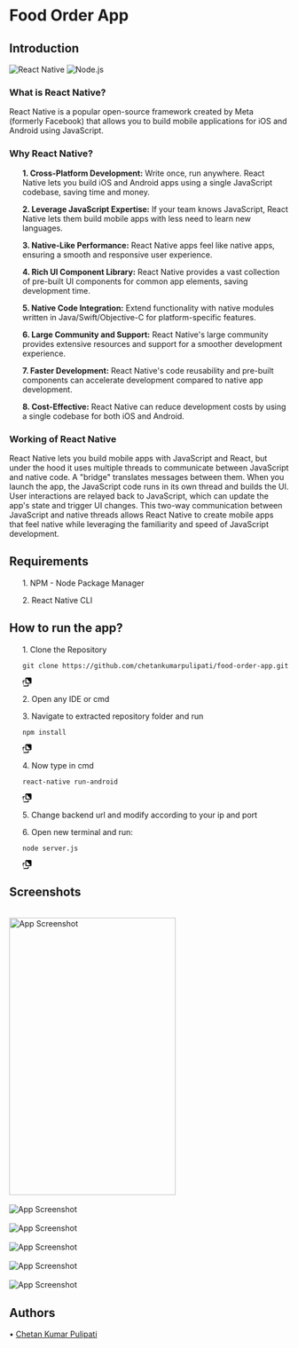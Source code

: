 <h1>Food Order App</h1>
<h2>Introduction</h2>
<div>
  <img alt="React Native" src="https://github.com/chetankumarpulipati/mynotesapp/blob/main/react%20native.svg"/>
  <img alt="Node.js" src="https://github.com/chetankumarpulipati/mynotesapp/blob/main/react.svg"/>
</div>
<h3>What is React Native?</h3>
<p>React Native is a popular open-source framework created by Meta (formerly Facebook) that allows you to build mobile applications for iOS and Android using JavaScript.</p>
<h3>Why React Native?</h3>
<p>
  <ul><b>1. Cross-Platform Development:</b> Write once, run anywhere. React Native lets you build iOS and Android apps using a single JavaScript codebase, saving time and money.</ul>
  <ul><b>2. Leverage JavaScript Expertise:</b> If your team knows JavaScript, React Native lets them build mobile apps with less need to learn new languages.</ul>
  <ul><b>3. Native-Like Performance:</b> React Native apps feel like native apps, ensuring a smooth and responsive user experience.</ul>
  <ul><b>4. Rich UI Component Library:</b> React Native provides a vast collection of pre-built UI components for common app elements, saving development time.</ul>
  <ul><b>5. Native Code Integration:</b> Extend functionality with native modules written in Java/Swift/Objective-C for platform-specific features.</ul>
  <ul><b>6. Large Community and Support:</b> React Native's large community provides extensive resources and support for a smoother development experience.</ul>
  <ul><b>7. Faster Development:</b> React Native's code reusability and pre-built components can accelerate development compared to native app development.</ul>
  <ul><b>8. Cost-Effective:</b> React Native can reduce development costs by using a single codebase for both iOS and Android.</ul>
</p>
<h3>Working of React Native</h3>
<p>
  React Native lets you build mobile apps with JavaScript and React, but under the hood it uses multiple threads to communicate between JavaScript and native code. A "bridge" translates messages between them.
  When you launch the app, the JavaScript code runs in its own thread and builds the UI. User interactions are relayed back to JavaScript, which can update the app's state and trigger UI changes. This two-way
  communication between JavaScript and native threads allows React Native to create mobile apps that feel native while leveraging the familiarity and speed of JavaScript development. 
</p>
<h2>Requirements</h2>
<p>
  <ul>1. NPM - Node Package Manager</ul>
  <ul>2. React Native CLI</ul>
</p>
<h2>How to run the app?</h2>
<p>
  <ul>1. Clone the Repository</ul>
    <ul>
    <div class="zeroclipboard-container">
    <pre class="notranslate"><code>git clone https://github.com/chetankumarpulipati/food-order-app.git</code></pre>
    <clipboard-copy aria-label="Copy" class="ClipboardButton btn btn-invisible js-clipboard-copy m-2 p-0 tooltipped-no-delay d-flex flex-justify-center flex-items-center" data-copy-feedback="Copied!" data
      tooltip direction="w" value="git clone https://github.com/chetankumarpulipati/food-order-app.git" tabindex="0" role="button">
        <svg aria-hidden="true" height="16" viewBox="0 0 16 16" version="1.1" width="16" data-view-component="true" class="octicon octicon-copy js-clipboard-copy-icon">
            <path d="M0 6.75C0 5.784.784 5 1.75 5h1.5a.75.75 0 0 1 0 1.5h-1.5a.25.25 0 0 0-.25.25v7.5c0 .138.112.25.25.25h7.5a.25.25 0 0 0 .25-.25v-1.5a.75.75 0 0 1 1.5 0v1.5A1.75 1.75 0 0 1 9.25 16h-7.5A1.
              1.75 0 0 1 0 14.25Z"></path>
            <path d="M5 1.75C5 .784 5.784 0 6.75 0h7.5C15.216 0 16 .784 16 1.75v7.5A1.75 1.75 0 0 1 14.25 11h-7.5A1.75 1.75 0 0 1 5 9.25Zm1.75-.25a.25.25 0 0 0-.25.25v7.5c0 .138.112.25.25.25h7.5a.25.25 
              .25-.25v-7.5a.25.25 0 0 0-.25-.25Z"></path>
        </svg>
    </clipboard-copy>
    </div>
    </ul>
    <ul>2. Open any IDE or cmd</ul>
    <ul>3. Navigate to extracted repository folder and run</ul>
    <ul>
       <div class="zeroclipboard-container">
    <pre class="notranslate"><code>npm install</code></pre>
    <clipboard-copy aria-label="Copy" class="ClipboardButton btn btn-invisible js-clipboard-copy m-2 p-0 tooltipped-no-delay d-flex flex-justify-center flex-items-center" data-copy-feedback="Copied!" data
      tooltip direction="w" value="git clone https://github.com/chetankumarpulipati/food-order-app.git" tabindex="0" role="button">
        <svg aria-hidden="true" height="16" viewBox="0 0 16 16" version="1.1" width="16" data-view-component="true" class="octicon octicon-copy js-clipboard-copy-icon">
            <path d="M0 6.75C0 5.784.784 5 1.75 5h1.5a.75.75 0 0 1 0 1.5h-1.5a.25.25 0 0 0-.25.25v7.5c0 .138.112.25.25.25h7.5a.25.25 0 0 0 .25-.25v-1.5a.75.75 0 0 1 1.5 0v1.5A1.75 1.75 0 0 1 9.25 16h-7.5A1.
              1.75 0 0 1 0 14.25Z"></path>
            <path d="M5 1.75C5 .784 5.784 0 6.75 0h7.5C15.216 0 16 .784 16 1.75v7.5A1.75 1.75 0 0 1 14.25 11h-7.5A1.75 1.75 0 0 1 5 9.25Zm1.75-.25a.25.25 0 0 0-.25.25v7.5c0 .138.112.25.25.25h7.5a.25.25 
              .25-.25v-7.5a.25.25 0 0 0-.25-.25Z"></path>
        </svg>
    </clipboard-copy>
    </div>
    </ul>
    <ul>4. Now type in cmd</ul>
    <ul>
      <div class="zeroclipboard-container">
    <pre class="notranslate"><code>react-native run-android</code></pre>
    <clipboard-copy aria-label="Copy" class="ClipboardButton btn btn-invisible js-clipboard-copy m-2 p-0 tooltipped-no-delay d-flex flex-justify-center flex-items-center" data-copy-feedback="Copied!" data
      tooltip direction="w" value="git clone https://github.com/chetankumarpulipati/food-order-app.git" tabindex="0" role="button">
        <svg aria-hidden="true" height="16" viewBox="0 0 16 16" version="1.1" width="16" data-view-component="true" class="octicon octicon-copy js-clipboard-copy-icon">
            <path d="M0 6.75C0 5.784.784 5 1.75 5h1.5a.75.75 0 0 1 0 1.5h-1.5a.25.25 0 0 0-.25.25v7.5c0 .138.112.25.25.25h7.5a.25.25 0 0 0 .25-.25v-1.5a.75.75 0 0 1 1.5 0v1.5A1.75 1.75 0 0 1 9.25 16h-7.5A1.
              1.75 0 0 1 0 14.25Z"></path>
            <path d="M5 1.75C5 .784 5.784 0 6.75 0h7.5C15.216 0 16 .784 16 1.75v7.5A1.75 1.75 0 0 1 14.25 11h-7.5A1.75 1.75 0 0 1 5 9.25Zm1.75-.25a.25.25 0 0 0-.25.25v7.5c0 .138.112.25.25.25h7.5a.25.25 
              .25-.25v-7.5a.25.25 0 0 0-.25-.25Z"></path>
        </svg>
    </clipboard-copy>
    </div>
    </ul>
    <ul>5. Change backend url and modify according to your ip and port</ul>
    <ul>6. Open new terminal and run: </ul>
    <ul>
      <div class="zeroclipboard-container">
    <pre class="notranslate"><code>node server.js</code></pre>
    <clipboard-copy aria-label="Copy" class="ClipboardButton btn btn-invisible js-clipboard-copy m-2 p-0 tooltipped-no-delay d-flex flex-justify-center flex-items-center" data-copy-feedback="Copied!" data
      tooltip direction="w" value="git clone https://github.com/chetankumarpulipati/mynotesapp.git" tabindex="0" role="button">
        <svg aria-hidden="true" height="16" viewBox="0 0 16 16" version="1.1" width="16" data-view-component="true" class="octicon octicon-copy js-clipboard-copy-icon">
            <path d="M0 6.75C0 5.784.784 5 1.75 5h1.5a.75.75 0 0 1 0 1.5h-1.5a.25.25 0 0 0-.25.25v7.5c0 .138.112.25.25.25h7.5a.25.25 0 0 0 .25-.25v-1.5a.75.75 0 0 1 1.5 0v1.5A1.75 1.75 0 0 1 9.25 16h-7.5A1.
              1.75 0 0 1 0 14.25Z"></path>
            <path d="M5 1.75C5 .784 5.784 0 6.75 0h7.5C15.216 0 16 .784 16 1.75v7.5A1.75 1.75 0 0 1 14.25 11h-7.5A1.75 1.75 0 0 1 5 9.25Zm1.75-.25a.25.25 0 0 0-.25.25v7.5c0 .138.112.25.25.25h7.5a.25.25 
              .25-.25v-7.5a.25.25 0 0 0-.25-.25Z"></path>
        </svg>
    </clipboard-copy>
    </div>
    </ul>
    <h2>Screenshots</h2>
    <br><img alt="App Screenshot" src="./src/screenshots/Screenshot_20240605_160648_foodorder.jpg" width="300" height="500"></br>
    <br><img alt="App Screenshot" src="./src//screenshots/Screenshot_20240605_160652_foodorder.jpg"></br>
    <br><img alt="App Screenshot" src="./src/screenshots/Screenshot_20240605_160702_foodorder.jpg"></br>
    <br><img alt="App Screenshot" src="./src/screenshots/Screenshot_20240605_160708_foodorder.jpg"></br>
    <br><img alt="App Screenshot" src="./src/screenshots/Screenshot_20240605_160712_foodorder.jpg"></br>
    <br><img alt="App Screenshot" src="./src//screenshots/Screenshot_20240605_160826_foodorder.jpg"></br>
</p>
<h2>Authors</h2>
<p>&bull;&nbsp;<a href="https://www.linkedin.com/in/chetan-kumar-b4388926b/" target="_blank">Chetan Kumar Pulipati</a></p>


